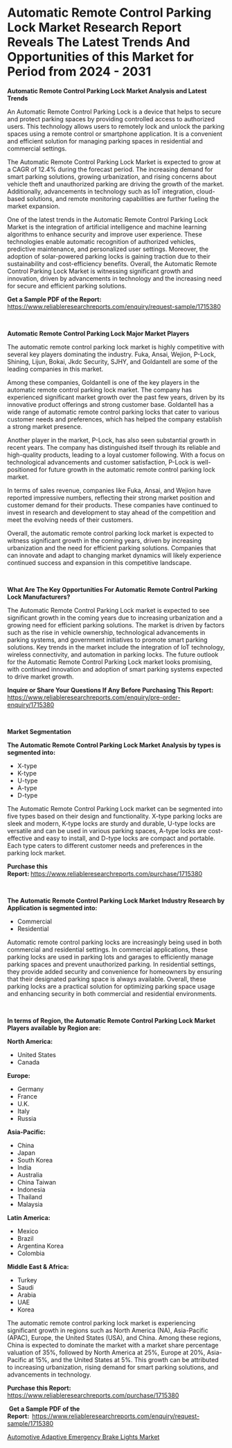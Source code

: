 <p><h1>Automatic Remote Control Parking Lock Market Research Report Reveals The Latest Trends And Opportunities of this Market for Period from 2024 - 2031</h1></p><p><strong>Automatic Remote Control Parking Lock Market Analysis and Latest Trends</strong></p>
<p><p>An Automatic Remote Control Parking Lock is a device that helps to secure and protect parking spaces by providing controlled access to authorized users. This technology allows users to remotely lock and unlock the parking spaces using a remote control or smartphone application. It is a convenient and efficient solution for managing parking spaces in residential and commercial settings.</p><p>The Automatic Remote Control Parking Lock Market is expected to grow at a CAGR of 12.4% during the forecast period. The increasing demand for smart parking solutions, growing urbanization, and rising concerns about vehicle theft and unauthorized parking are driving the growth of the market. Additionally, advancements in technology such as IoT integration, cloud-based solutions, and remote monitoring capabilities are further fueling the market expansion.</p><p>One of the latest trends in the Automatic Remote Control Parking Lock Market is the integration of artificial intelligence and machine learning algorithms to enhance security and improve user experience. These technologies enable automatic recognition of authorized vehicles, predictive maintenance, and personalized user settings. Moreover, the adoption of solar-powered parking locks is gaining traction due to their sustainability and cost-efficiency benefits. Overall, the Automatic Remote Control Parking Lock Market is witnessing significant growth and innovation, driven by advancements in technology and the increasing need for secure and efficient parking solutions.</p></p>
<p><strong>Get a Sample PDF of the Report:&nbsp;</strong> <a href="https://www.reliableresearchreports.com/enquiry/request-sample/1715380">https://www.reliableresearchreports.com/enquiry/request-sample/1715380</a></p>
<p>&nbsp;</p>
<p><strong>Automatic Remote Control Parking Lock Major Market Players</strong></p>
<p><p>The automatic remote control parking lock market is highly competitive with several key players dominating the industry. Fuka, Ansai, Wejion, P-Lock, Shining, Lijun, Bokai, Jkdc Security, SJHY, and Goldantell are some of the leading companies in this market.</p><p>Among these companies, Goldantell is one of the key players in the automatic remote control parking lock market. The company has experienced significant market growth over the past few years, driven by its innovative product offerings and strong customer base. Goldantell has a wide range of automatic remote control parking locks that cater to various customer needs and preferences, which has helped the company establish a strong market presence.</p><p>Another player in the market, P-Lock, has also seen substantial growth in recent years. The company has distinguished itself through its reliable and high-quality products, leading to a loyal customer following. With a focus on technological advancements and customer satisfaction, P-Lock is well-positioned for future growth in the automatic remote control parking lock market.</p><p>In terms of sales revenue, companies like Fuka, Ansai, and Wejion have reported impressive numbers, reflecting their strong market position and customer demand for their products. These companies have continued to invest in research and development to stay ahead of the competition and meet the evolving needs of their customers.</p><p>Overall, the automatic remote control parking lock market is expected to witness significant growth in the coming years, driven by increasing urbanization and the need for efficient parking solutions. Companies that can innovate and adapt to changing market dynamics will likely experience continued success and expansion in this competitive landscape.</p></p>
<p>&nbsp;</p>
<p><strong>What Are The Key Opportunities For Automatic Remote Control Parking Lock Manufacturers?</strong></p>
<p><p>The Automatic Remote Control Parking Lock market is expected to see significant growth in the coming years due to increasing urbanization and a growing need for efficient parking solutions. The market is driven by factors such as the rise in vehicle ownership, technological advancements in parking systems, and government initiatives to promote smart parking solutions. Key trends in the market include the integration of IoT technology, wireless connectivity, and automation in parking locks. The future outlook for the Automatic Remote Control Parking Lock market looks promising, with continued innovation and adoption of smart parking systems expected to drive market growth.</p></p>
<p><strong>Inquire or Share Your Questions If Any Before Purchasing This Report:</strong> <a href="https://www.reliableresearchreports.com/enquiry/pre-order-enquiry/1715380">https://www.reliableresearchreports.com/enquiry/pre-order-enquiry/1715380</a></p>
<p>&nbsp;</p>
<p><strong>Market Segmentation</strong></p>
<p><strong>The Automatic Remote Control Parking Lock Market Analysis by types is segmented into:</strong></p>
<p><ul><li>X-type</li><li>K-type</li><li>U-type</li><li>A-type</li><li>D-type</li></ul></p>
<p><p>The Automatic Remote Control Parking Lock market can be segmented into five types based on their design and functionality. X-type parking locks are sleek and modern, K-type locks are sturdy and durable, U-type locks are versatile and can be used in various parking spaces, A-type locks are cost-effective and easy to install, and D-type locks are compact and portable. Each type caters to different customer needs and preferences in the parking lock market.</p></p>
<p><strong>Purchase this Report:&nbsp;</strong><a href="https://www.reliableresearchreports.com/purchase/1715380">https://www.reliableresearchreports.com/purchase/1715380</a></p>
<p>&nbsp;</p>
<p><strong>The Automatic Remote Control Parking Lock Market Industry Research by Application is segmented into:</strong></p>
<p><ul><li>Commercial</li><li>Residential</li></ul></p>
<p><p>Automatic remote control parking locks are increasingly being used in both commercial and residential settings. In commercial applications, these parking locks are used in parking lots and garages to efficiently manage parking spaces and prevent unauthorized parking. In residential settings, they provide added security and convenience for homeowners by ensuring that their designated parking space is always available. Overall, these parking locks are a practical solution for optimizing parking space usage and enhancing security in both commercial and residential environments.</p></p>
<p>&nbsp;</p>
<p><strong>In terms of Region, the Automatic Remote Control Parking Lock Market Players available by Region are:</strong></p>
<p>
    <p> <strong> North America: </strong>
        <ul>
            <li>United States</li>
            <li>Canada</li>
        </ul>
        </p> 
    <p> <strong> Europe: </strong>
        <ul>
            <li>Germany</li>
            <li>France</li>
            <li>U.K.</li>
            <li>Italy</li>
            <li>Russia</li>
        </ul>
        </p> 
    <p> <strong> Asia-Pacific: </strong>
        <ul>
            <li>China</li>
            <li>Japan</li>
            <li>South Korea</li>
            <li>India</li>
            <li>Australia</li>
            <li>China Taiwan</li>
            <li>Indonesia</li>
            <li>Thailand</li>
            <li>Malaysia</li>
        </ul>
        </p> 
    <p> <strong> Latin America: </strong>
        <ul>
            <li>Mexico</li>
            <li>Brazil</li>
            <li>Argentina Korea</li>
            <li>Colombia</li>
        </ul>
        </p> 
    <p> <strong> Middle East & Africa: </strong>
        <ul>
            <li>Turkey</li>
            <li>Saudi</li>
            <li>Arabia</li>
            <li>UAE</li>
            <li>Korea</li>
        </ul>
    </p>
    </p>
<p><p>The automatic remote control parking lock market is experiencing significant growth in regions such as North America (NA), Asia-Pacific (APAC), Europe, the United States (USA), and China. Among these regions, China is expected to dominate the market with a market share percentage valuation of 35%, followed by North America at 25%, Europe at 20%, Asia-Pacific at 15%, and the United States at 5%. This growth can be attributed to increasing urbanization, rising demand for smart parking solutions, and advancements in technology.</p></p>
<p><strong>Purchase this Report: </strong><a href="https://www.reliableresearchreports.com/purchase/1715380">https://www.reliableresearchreports.com/purchase/1715380</a></p>
<p>&nbsp;<strong>Get a Sample PDF of the Report:&nbsp;&nbsp;</strong><a href="https://www.reliableresearchreports.com/enquiry/request-sample/1715380">https://www.reliableresearchreports.com/enquiry/request-sample/1715380</a></p>
<p><strong></strong></p>
<p><p><a href="https://changeable-paste-463.notion.site/Automotive-Adaptive-Emergency-Brake-Lights-Market-Growth-Market-Trends-COVID-19-Impact-and-Foreca-9aade44a82ff46dd8355b5daa2a9768f">Automotive Adaptive Emergency Brake Lights Market</a></p></p>